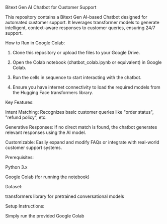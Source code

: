 Bitext Gen AI Chatbot for Customer Support

This repository contains a Bitext Gen AI-based Chatbot designed for automated customer support. It leverages transformer models to generate intelligent, context-aware responses to customer queries, ensuring 24/7 support.

How to Run in Google Colab:

1. Clone this repository or upload the files to your Google Drive.


2. Open the Colab notebook (chatbot_colab.ipynb or equivalent) in Google Colab.


3. Run the cells in sequence to start interacting with the chatbot.


4. Ensure you have internet connectivity to load the required models from the Hugging Face transformers library.



Key Features:

Intent Matching: Recognizes basic customer queries like "order status", "refund policy", etc.

Generative Responses: If no direct match is found, the chatbot generates relevant responses using the AI model.

Customizable: Easily expand and modify FAQs or integrate with real-world customer support systems.


Prerequisites:

Python 3.x

Google Colab (for running the notebook)

Dataset:

transformers library for pretrained conversational models


Setup Instructions:

Simply run the provided Google Colab
